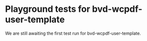 # Playground tests for bvd-wcpdf-user-template
We are still awaiting the first test run for bvd-wcpdf-user-template.
